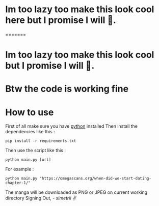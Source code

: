 # Im too lazy too make this look cool here but I promise I will 🛐.
=======
# Im too lazy too make this look cool but I promise I will 🛐.
# Btw the code is working fine

# How to use
First of all make sure you have [python](https://www.python.org/downloads/) installed
Then install the dependencies like this :
```
pip install -r requirements.txt
```

Then use the script like this :

```
python main.py [url]
```

For example :

```
python main.py "https://omegascans.org/when-did-we-start-dating-chapter-1/"
```

The manga will be downloaded as PNG or JPEG on current working directory
Signing Out,
*- simetrii ✌*
